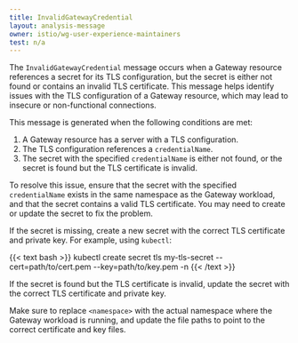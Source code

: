 ```yaml
---
title: InvalidGatewayCredential
layout: analysis-message
owner: istio/wg-user-experience-maintainers
test: n/a
---
```


The `InvalidGatewayCredential` message occurs when a Gateway resource references a secret for its TLS configuration, but the secret is either not found or contains an invalid TLS certificate. This message helps identify issues with the TLS configuration of a Gateway resource, which may lead to insecure or non-functional connections.

This message is generated when the following conditions are met:

1. A Gateway resource has a server with a TLS configuration.
2. The TLS configuration references a `credentialName`.
3. The secret with the specified `credentialName` is either not found, or the secret is found but the TLS certificate is invalid.

To resolve this issue, ensure that the secret with the specified `credentialName` exists in the same namespace as the Gateway workload, and that the secret contains a valid TLS certificate. You may need to create or update the secret to fix the problem.

If the secret is missing, create a new secret with the correct TLS certificate and private key. For example, using `kubectl`:

{{< text bash >}}
kubectl create secret tls my-tls-secret --cert=path/to/cert.pem --key=path/to/key.pem -n <namespace>
{{< /text >}}

If the secret is found but the TLS certificate is invalid, update the secret with the correct TLS certificate and private key.

Make sure to replace `<namespace>` with the actual namespace where the Gateway workload is running, and update the file paths to point to the correct certificate and key files.
